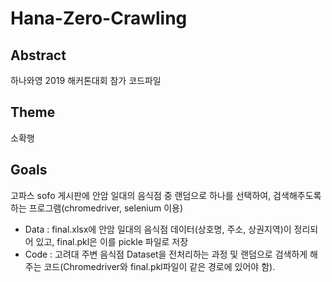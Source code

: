 # Hana-Zero-Crawling

## Abstract

하나와영 2019 해커톤대회 참가 코드파일

## Theme

소확행

## Goals

고파스 sofo 게시판에 안암 일대의 음식점 중 랜덤으로 하나를 선택하여, 검색해주도록 하는 프로그램(chromedriver, selenium 이용)
- Data : final.xlsx에 안암 일대의 음식점 데이터(상호명, 주소, 상권지역)이 정리되어 있고, final.pkl은 이를 pickle 파일로 저장
- Code : 고려대 주변 음식점 Dataset을 전처리하는 과정 및 랜덤으로 검색하게 해 주는 코드(Chromedriver와 final.pkl파일이 같은 경로에 있어야 함).
